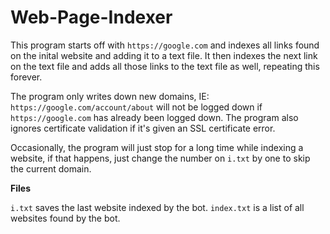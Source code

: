 # Web-Page-Indexer

This program starts off with ```https://google.com``` and indexes all links found on the inital website and adding it to a text file. It then indexes the next link on the text file and adds all those links to the text file as well, repeating this forever.

The program only writes down new domains, IE: ```https://google.com/account/about``` will not be logged down if ```https://google.com``` has already been logged down.
The program also ignores certificate validation if it's given an SSL certificate error.

Occasionally, the program will just stop for a long time while indexing a website, if that happens, just change the number on ```i.txt``` by one to skip the current domain.

**Files**

```i.txt``` saves the last website indexed by the bot.
```index.txt``` is a list of all websites found by the bot.
